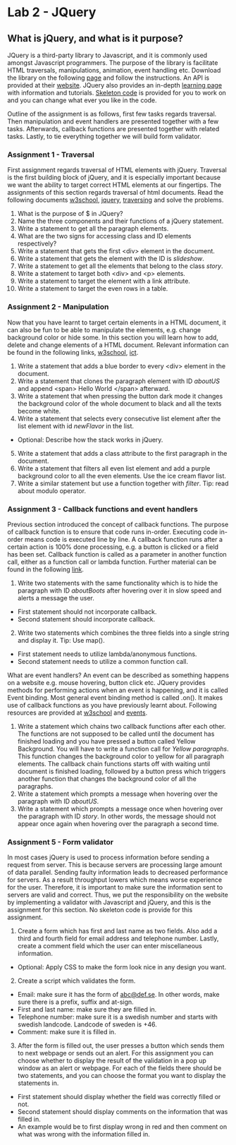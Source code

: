 # Lab 2 - JQuery

## What is jQuery, and what is it purpose?
JQuery is a third-party library to Javascript, and it is commonly used amongst Javascript programmers. The purpose of the library is facilitate HTML traversals, manipulations, animation, event handling etc. Download the library on the following [page](https://jquery.com/download/) and follow the instructions. An API is provided at their [website](https://api.jquery.com). JQuery also provides an in-depth [learning page](https://learn.jquery.com) with information and tutorials. [Skeleton code](https://github.com/davyie/SDA_WWW_Lab2) is provided for you to work on and you can change what ever you like in the code.

Outline of the assignment is as follows, first few tasks regards traversal. Then manipulation and event handlers are presented together with a few tasks. Afterwards, callback functions are presented together with related tasks. Lastly, to tie everything together we will build form validator.

### Assignment 1 - Traversal
First assignment regards traversal of HTML elements with jQuery. Traversal is the first building block of jQuery, and it is especially important because we want the ability to target correct HTML elements at our fingertips. The assignments of this section regards traversal of html documents. Read the following documents [w3school](https://www.w3schools.com/jquery/jquery_selectors.asp), [jquery](https://learn.jquery.com/about-jquery/how-jquery-works/), [traversing](https://www.w3schools.com/jquery/jquery_traversing.asp) and solve the problems.


1. What is the purpose of \$ in JQuery?
2. Name the three components and their functions of a jQuery statement.
3. Write a statement to get all the paragraph elements.
4. What are the two signs for accessing class and ID elements respectively?
5. Write a statement that gets the first \<div\> element in the document.
6. Write a statement that gets the element with the ID is *slideshow*.
7. Write a statement to get all the elements that belong to the class *story*.
8. Write a statement to target both \<div\> and \<p\> elements.
9. Write a statement to target the element with a link attribute.
10. Write a statement to target the even rows in a table.

### Assignment 2 - Manipulation
Now that you have learnt to target certain elements in a HTML document, it can also be fun to be able to manipulate the elements, e.g. change background color or hide some. In this section you will learn how to add, delete and change elements of a HTML document. Relevant information can be found in the following links, [w3school](https://www.w3schools.com/jquery/jquery_hide_show.asp), [ict](https://www.ict.social/javascript/jquery-basics/replacing-content-cloning-with-jquery-dom).

1. Write a statement that adds a blue border to every \<div\> element in the document.
2. Write a statement that clones the paragraph element with ID *aboutUS* and append \<span\> Hello World \</span\> afterward.
3. Write a statement that when pressing the button dark mode it changes the background color of the whole document to black and all the texts become white.
4. Write a statement that selects every consecutive list element after the list element with id *newFlavor* in the list.
  * Optional: Describe how the stack works in jQuery.
5. Write a statement that adds a class attribute to the first paragraph in the document.
6. Write a statement that filters all even list element and add a purple background color to all the even elements. Use the ice cream flavor list.
7. Write a similar statement but use a function together with *filter*. Tip: read about modulo operator.

### Assignment 3 - Callback functions and event handlers
Previous section introduced the concept of callback functions. The purpose of callback function is to ensure that code runs in-order. Executing code in-order means code is executed line by line. A callback function runs after a certain action is 100\% done processing, e.g. a button is clicked or a field has been set. Callback function is called as a parameter in another function call, either as a function call or lambda function. Further material can be found in the following [link](https://www.tutorialrepublic.com/jquery-tutorial/jquery-callback.php).

1. Write two statements with the same functionality which is to hide the paragraph with ID *aboutBoots* after hovering over it in slow speed and alerts a message the user.
  * First statement should not incorporate callback.
  * Second statement should incorporate callback.
2. Write two statements which combines the three fields into a single string and display it. Tip: Use map().
  * First statement needs to utilize lambda/anonymous functions.
  * Second statement needs to utilize a common function call.

What are event handlers? An event can be described as something happens on a website e.g. mouse hovering, button click etc. JQuery provides methods for performing actions when an event is happening, and it is called Event binding. Most general event binding method is called .on(). It makes use of callback functions as you have previously learnt about. Following resources are provided at [w3school](https://www.w3schools.com/jquery/jquery_ref_events.asp) and [events](https://learn.jquery.com/events/handling-events/).

1. Write a statement which chains two callback functions after each other. The functions are not supposed to be called until the document has finished loading and you have pressed a button called Yellow Background. You will have to write a function call for *Yellow paragraphs*. This function changes the background color to yellow for all paragraph elements. The callback chain functions starts off with waiting until document is finished loading, followed by a button press which triggers another function that changes the background color of all the paragraphs.
2. Write a statement which prompts a message when hovering over the paragraph with ID *aboutUS*.
3. Write a statement which prompts a message once when hovering over the paragraph with ID *story*. In other words, the message should not appear once again when hovering over the paragraph a second time.

### Assignment 5 - Form validator
In most cases jQuery is used to process information before sending a request from server. This is because servers are processing large amount of data parallel. Sending faulty information leads to decreased performance for servers. As a result throughput lowers which means worse experience for the user. Therefore, it is important to make sure the information sent to servers are valid and correct. Thus, we put the responsibility on the website by implementing a validator with Javascript and jQuery, and this is the assignment for this section. No skeleton code is provide for this assignment.

1. Create a form which has first and last name as two fields. Also add a third and fourth field for email address and telephone number. Lastly, create a comment field which the user can enter miscellaneous information.  
  * Optional: Apply CSS to make the form look nice in any design you want.
2. Create a script which validates the form.
  * Email: make sure it has the form of abc@def.se. In other words, make sure there is a prefix, suffix and at-sign.
  * First and last name: make sure they are filled in.
  * Telephone number: make sure it is a swedish number and starts with swedish landcode. Landcode of sweden is +46.
  * Comment: make sure it is filled in.

3. After the form is filled out, the user presses a button which sends them to next webpage or sends out an alert. For this assignment you can choose whether to display the result of the validation in a pop up window as an alert or webpage. For each of the fields there should be two statements, and you can choose the format you want to display the statements in.
  * First statement should display whether the field was correctly filled or not.
  * Second statement should display comments on the information that was filled in.
  * An example would be to first display wrong in red and then comment on what was wrong with the information filled in.
